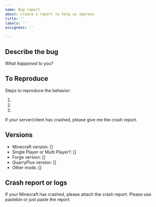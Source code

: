 ```yaml
---
name: Bug report
about: Create a report to help us improve
title: ''
labels: ''
assignees: ''

---
```


## Describe the bug

_What happened to you?_

## To Reproduce

Steps to reproduce the behavior:

1. 
2. 
3. 

If your server/client has crashed, please give me the crash report.

## Versions

* Minecraft version: []
* Single Player or Multi Player?: []
* Forge version: []
* QuarryPlus version: []
* Other mods: []

## Crash report or logs

If your Minecraft has crashed, please attach the crash report. Please use pastebin or just paste the report.
